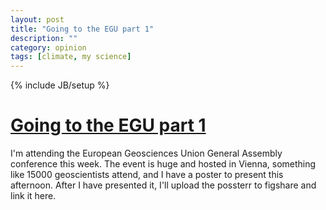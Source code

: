 ```yaml
---
layout: post
title: "Going to the EGU part 1"
description: ""
category: opinion
tags: [climate, my science]
---
```

{% include JB/setup %}

# [Going to the EGU part 1](http://hansbrenna.github.io/opinion/2016/04/19/going-to-the-egu-1)
I'm attending the European Geosciences Union General Assembly conference this week. The event is huge and hosted in Vienna, something like 15000 geoscientists attend, and I have a poster to present this afternoon. After I have presented it, I'll upload the possterr to figshare and link it here.

